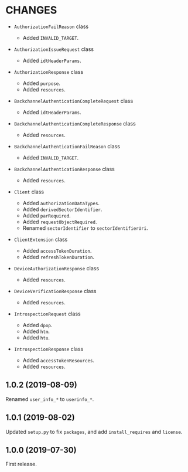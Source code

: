 CHANGES
=======

- `AuthorizationFailReason` class
    * Added `INVALID_TARGET`.

- `AuthorizationIssueRequest` class
    * Added `idtHeaderParams`.

- `AuthorizationResponse` class
    * Added `purpose`.
    * Added `resources`.

- `BackchannelAuthenticationCompleteRequest` class
    * Added `idtHeaderParams`.

- `BackchannelAuthenticationCompleteResponse` class
    * Added `resources`.

- `BackchannelAuthenticationFailReason` class
    * Added `INVALID_TARGET`.

- `BackchannelAuthenticationResponse` class
    * Added `resources`.

- `Client` class
    * Added `authorizationDataTypes`.
    * Added `derivedSectorIdentifier`.
    * Added `parRequired`.
    * Added `requestObjectRequired`.
    * Renamed `sectorIdentifier` to `sectorIdentifierUri`.

- `ClientExtension` class
    * Added `accessTokenDuration`.
    * Added `refreshTokenDuration`.

- `DeviceAuthorizationResponse` class
    * Added `resources`.

- `DeviceVerificationResponse` class
    * Added `resources`.

- `IntrospectionRequest` class
    * Added `dpop`.
    * Added `htm`.
    * Added `htu`.

- `IntrospectionResponse` class
    * Added `accessTokenResources`.
    * Added `resources`.


1.0.2 (2019-08-09)
------------------

Renamed `user_info_*` to `userinfo_*`.


1.0.1 (2019-08-02)
------------------

Updated `setup.py` to fix `packages`, and add `install_requires` and `license`.


1.0.0 (2019-07-30)
------------------

First release.
